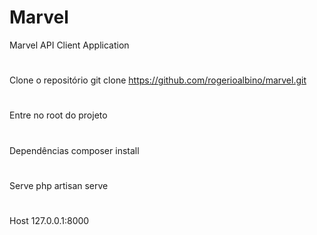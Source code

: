 # Marvel
Marvel API Client  Application
#
Clone o repositório 
git clone https://github.com/rogerioalbino/marvel.git
#
Entre no root do projeto
#
Dependências
composer install
#
Serve
php artisan serve
#
Host
127.0.0.1:8000
